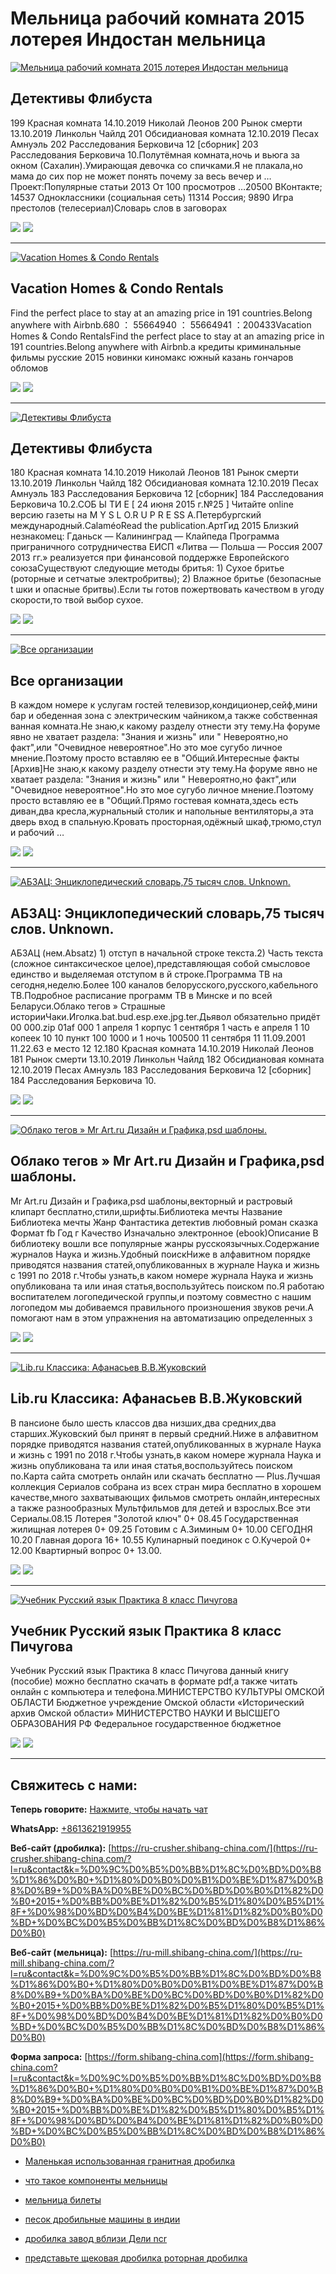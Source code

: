 # Мельница рабочий комната 2015 лотерея Индостан мельница

<a href="https://swt.shibang-china.com/?l=ru&img&k=%D0%9C%D0%B5%D0%BB%D1%8C%D0%BD%D0%B8%D1%86%D0%B0+%D1%80%D0%B0%D0%B1%D0%BE%D1%87%D0%B8%D0%B9+%D0%BA%D0%BE%D0%BC%D0%BD%D0%B0%D1%82%D0%B0+2015+%D0%BB%D0%BE%D1%82%D0%B5%D1%80%D0%B5%D1%8F+%D0%98%D0%BD%D0%B4%D0%BE%D1%81%D1%82%D0%B0%D0%BD+%D0%BC%D0%B5%D0%BB%D1%8C%D0%BD%D0%B8%D1%86%D0%B0" target="_blank">![Мельница рабочий комната 2015 лотерея Индостан мельница](http://static.shibang-china.com/all-800x300/443.jpg)</a>

## Детективы Флибуста
199 Красная комната 14.10.2019 Николай Леонов 200 Рынок смерти 13.10.2019 Линкольн Чайлд 201 Обсидиановая комната 12.10.2019 Песах Амнуэль 202 Расследования Берковича 12 [сборник] 203 Расследования Берковича 10.Полутёмная комната,ночь и вьюга за окном (Сахалин).Умирающая девочка со спичками.Я не плакала,но мама до сих пор не может понять почему за весь вечер и …Проект:Популярные статьи 2013 От 100 просмотров …20500 ВКонтакте; 14537 Одноклассники (социальная сеть) 11314 Россия; 9890 Игра престолов (телесериал)Словарь слов в заговорах


<a href="https://whatsapp.shibangsoft.com/WhatsApp.php" target="_blank" title="WhatsApp">![](http://static.shibang-china.com/icon/whatsapp.png)</a> <a href="https://swt.shibang-china.com/?l=ru&icon&k=%D0%9C%D0%B5%D0%BB%D1%8C%D0%BD%D0%B8%D1%86%D0%B0+%D1%80%D0%B0%D0%B1%D0%BE%D1%87%D0%B8%D0%B9+%D0%BA%D0%BE%D0%BC%D0%BD%D0%B0%D1%82%D0%B0+2015+%D0%BB%D0%BE%D1%82%D0%B5%D1%80%D0%B5%D1%8F+%D0%98%D0%BD%D0%B4%D0%BE%D1%81%D1%82%D0%B0%D0%BD+%D0%BC%D0%B5%D0%BB%D1%8C%D0%BD%D0%B8%D1%86%D0%B0" target="_blank">![](http://static.shibang-china.com/icon/chat-ru.png)</a>

---

<a href="https://swt.shibang-china.com/?l=ru&img&k=%D0%9C%D0%B5%D0%BB%D1%8C%D0%BD%D0%B8%D1%86%D0%B0+%D1%80%D0%B0%D0%B1%D0%BE%D1%87%D0%B8%D0%B9+%D0%BA%D0%BE%D0%BC%D0%BD%D0%B0%D1%82%D0%B0+2015+%D0%BB%D0%BE%D1%82%D0%B5%D1%80%D0%B5%D1%8F+%D0%98%D0%BD%D0%B4%D0%BE%D1%81%D1%82%D0%B0%D0%BD+%D0%BC%D0%B5%D0%BB%D1%8C%D0%BD%D0%B8%D1%86%D0%B0" target="_blank">![Vacation Homes &amp; Condo Rentals](http://static.shibang-china.com/all-800x300/676.jpg)</a>

## Vacation Homes &amp; Condo Rentals
Find the perfect place to stay at an amazing price in 191 countries.Belong anywhere with Airbnb.680 ： 55664940 ： 55664941 ：200433Vacation Homes &amp; Condo RentalsFind the perfect place to stay at an amazing price in 191 countries.Belong anywhere with Airbnb.а кредиты криминальные фильмы русские 2015 новинки киномакс южный казань гончаров обломов


<a href="https://whatsapp.shibangsoft.com/WhatsApp.php" target="_blank" title="WhatsApp">![](http://static.shibang-china.com/icon/whatsapp.png)</a> <a href="https://swt.shibang-china.com/?l=ru&icon&k=%D0%9C%D0%B5%D0%BB%D1%8C%D0%BD%D0%B8%D1%86%D0%B0+%D1%80%D0%B0%D0%B1%D0%BE%D1%87%D0%B8%D0%B9+%D0%BA%D0%BE%D0%BC%D0%BD%D0%B0%D1%82%D0%B0+2015+%D0%BB%D0%BE%D1%82%D0%B5%D1%80%D0%B5%D1%8F+%D0%98%D0%BD%D0%B4%D0%BE%D1%81%D1%82%D0%B0%D0%BD+%D0%BC%D0%B5%D0%BB%D1%8C%D0%BD%D0%B8%D1%86%D0%B0" target="_blank">![](http://static.shibang-china.com/icon/chat-ru.png)</a>

---

<a href="https://swt.shibang-china.com/?l=ru&img&k=%D0%9C%D0%B5%D0%BB%D1%8C%D0%BD%D0%B8%D1%86%D0%B0+%D1%80%D0%B0%D0%B1%D0%BE%D1%87%D0%B8%D0%B9+%D0%BA%D0%BE%D0%BC%D0%BD%D0%B0%D1%82%D0%B0+2015+%D0%BB%D0%BE%D1%82%D0%B5%D1%80%D0%B5%D1%8F+%D0%98%D0%BD%D0%B4%D0%BE%D1%81%D1%82%D0%B0%D0%BD+%D0%BC%D0%B5%D0%BB%D1%8C%D0%BD%D0%B8%D1%86%D0%B0" target="_blank">![Детективы Флибуста](http://static.shibang-china.com/all-800x300/628.jpg)</a>

## Детективы Флибуста
180 Красная комната 14.10.2019 Николай Леонов 181 Рынок смерти 13.10.2019 Линкольн Чайлд 182 Обсидиановая комната 12.10.2019 Песах Амнуэль 183 Расследования Берковича 12 [сборник] 184 Расследования Берковича 10.2.СОБ Ы ТИ Е [ 24 июня 2015 г.№25 ] Читайте online версию газеты на M Y S L O.R U P R E SS A.Петербургский международный.Calam&#233;oRead the publication.АртГид 2015 Близкий незнакомец: Гданьск — Калининград — Клайпеда Программа приграничного сотрудничества ЕИСП &#171;Литва — Польша — Россия 2007 2013 гг.&#187; реализуется при финансовой поддержке Европейского союзaСуществуют следующие методы бритья: 1) Сухое бритье (роторные и сетчатые электробритвы); 2) Влажное бритье (безопасные t шки и опасные бритвы).Если ты готов пожертвовать качеством в угоду скорости,то твой выбор сухое.


<a href="https://whatsapp.shibangsoft.com/WhatsApp.php" target="_blank" title="WhatsApp">![](http://static.shibang-china.com/icon/whatsapp.png)</a> <a href="https://swt.shibang-china.com/?l=ru&icon&k=%D0%9C%D0%B5%D0%BB%D1%8C%D0%BD%D0%B8%D1%86%D0%B0+%D1%80%D0%B0%D0%B1%D0%BE%D1%87%D0%B8%D0%B9+%D0%BA%D0%BE%D0%BC%D0%BD%D0%B0%D1%82%D0%B0+2015+%D0%BB%D0%BE%D1%82%D0%B5%D1%80%D0%B5%D1%8F+%D0%98%D0%BD%D0%B4%D0%BE%D1%81%D1%82%D0%B0%D0%BD+%D0%BC%D0%B5%D0%BB%D1%8C%D0%BD%D0%B8%D1%86%D0%B0" target="_blank">![](http://static.shibang-china.com/icon/chat-ru.png)</a>

---

<a href="https://swt.shibang-china.com/?l=ru&img&k=%D0%9C%D0%B5%D0%BB%D1%8C%D0%BD%D0%B8%D1%86%D0%B0+%D1%80%D0%B0%D0%B1%D0%BE%D1%87%D0%B8%D0%B9+%D0%BA%D0%BE%D0%BC%D0%BD%D0%B0%D1%82%D0%B0+2015+%D0%BB%D0%BE%D1%82%D0%B5%D1%80%D0%B5%D1%8F+%D0%98%D0%BD%D0%B4%D0%BE%D1%81%D1%82%D0%B0%D0%BD+%D0%BC%D0%B5%D0%BB%D1%8C%D0%BD%D0%B8%D1%86%D0%B0" target="_blank">![Все организации](http://static.shibang-china.com/all-800x300/1093.jpg)</a>

## Все организации
В каждом номере к услугам гостей телевизор,кондиционер,сейф,мини бар и обеденная зона с электрическим чайником,а также собственная ванная комната.Не знаю,к какому разделу отнести эту тему.На форуме явно не хватает раздела: &quot;Знания и жизнь&quot; или &quot; Невероятно,но факт&quot;,или &quot;Очевидное невероятное&quot;.Но это мое сугубо личное мнение.Поэтому просто вставляю ее в &quot;Общий.Интересные факты [Архив]Не знаю,к какому разделу отнести эту тему.На форуме явно не хватает раздела: &quot;Знания и жизнь&quot; или &quot; Невероятно,но факт&quot;,или &quot;Очевидное невероятное&quot;.Но это мое сугубо личное мнение.Поэтому просто вставляю ее в &quot;Общий.Прямо гостевая комната,здесь есть диван,два кресла,журнальный столик и напольные вентиляторы,а эта дверь вход в спальную.Кровать просторная,одёжный шкаф,трюмо,стул и рабочий …


<a href="https://whatsapp.shibangsoft.com/WhatsApp.php" target="_blank" title="WhatsApp">![](http://static.shibang-china.com/icon/whatsapp.png)</a> <a href="https://swt.shibang-china.com/?l=ru&icon&k=%D0%9C%D0%B5%D0%BB%D1%8C%D0%BD%D0%B8%D1%86%D0%B0+%D1%80%D0%B0%D0%B1%D0%BE%D1%87%D0%B8%D0%B9+%D0%BA%D0%BE%D0%BC%D0%BD%D0%B0%D1%82%D0%B0+2015+%D0%BB%D0%BE%D1%82%D0%B5%D1%80%D0%B5%D1%8F+%D0%98%D0%BD%D0%B4%D0%BE%D1%81%D1%82%D0%B0%D0%BD+%D0%BC%D0%B5%D0%BB%D1%8C%D0%BD%D0%B8%D1%86%D0%B0" target="_blank">![](http://static.shibang-china.com/icon/chat-ru.png)</a>

---

<a href="https://swt.shibang-china.com/?l=ru&img&k=%D0%9C%D0%B5%D0%BB%D1%8C%D0%BD%D0%B8%D1%86%D0%B0+%D1%80%D0%B0%D0%B1%D0%BE%D1%87%D0%B8%D0%B9+%D0%BA%D0%BE%D0%BC%D0%BD%D0%B0%D1%82%D0%B0+2015+%D0%BB%D0%BE%D1%82%D0%B5%D1%80%D0%B5%D1%8F+%D0%98%D0%BD%D0%B4%D0%BE%D1%81%D1%82%D0%B0%D0%BD+%D0%BC%D0%B5%D0%BB%D1%8C%D0%BD%D0%B8%D1%86%D0%B0" target="_blank">![АБЗАЦ: Энциклопедический словарь,75 тысяч слов. Unknown.](http://static.shibang-china.com/all-800x300/131.jpg)</a>

## АБЗАЦ: Энциклопедический словарь,75 тысяч слов. Unknown.
АБЗАЦ (нем.Absatz) 1) отступ в начальной строке текста.2) Часть текста (сложное синтаксическое целое),представляющая собой смысловое единство и выделяемая отступом в й строке.Программа ТВ на сегодня,неделю.Более 100 каналов белорусского,русского,кабельного ТВ.Подробное расписание программ ТВ в Минске и по всей Беларуси.Облако тегов &#187; Страшные историиЧаки.Иголка.bat.bud.esp.exe.jpg.ter.Дьявол обязательно придёт 00 000.zip 01af 000 1 апреля 1 корпус 1 сентября 1 часть е апреля 1 10 копеек 10 10 пункт 100 1000 и 1 ночь 100500 11 сентября 11 11.09.2001 11.22.63 е место 12 12.180 Красная комната 14.10.2019 Николай Леонов 181 Рынок смерти 13.10.2019 Линкольн Чайлд 182 Обсидиановая комната 12.10.2019 Песах Амнуэль 183 Расследования Берковича 12 [сборник] 184 Расследования Берковича 10.


<a href="https://whatsapp.shibangsoft.com/WhatsApp.php" target="_blank" title="WhatsApp">![](http://static.shibang-china.com/icon/whatsapp.png)</a> <a href="https://swt.shibang-china.com/?l=ru&icon&k=%D0%9C%D0%B5%D0%BB%D1%8C%D0%BD%D0%B8%D1%86%D0%B0+%D1%80%D0%B0%D0%B1%D0%BE%D1%87%D0%B8%D0%B9+%D0%BA%D0%BE%D0%BC%D0%BD%D0%B0%D1%82%D0%B0+2015+%D0%BB%D0%BE%D1%82%D0%B5%D1%80%D0%B5%D1%8F+%D0%98%D0%BD%D0%B4%D0%BE%D1%81%D1%82%D0%B0%D0%BD+%D0%BC%D0%B5%D0%BB%D1%8C%D0%BD%D0%B8%D1%86%D0%B0" target="_blank">![](http://static.shibang-china.com/icon/chat-ru.png)</a>

---

<a href="https://swt.shibang-china.com/?l=ru&img&k=%D0%9C%D0%B5%D0%BB%D1%8C%D0%BD%D0%B8%D1%86%D0%B0+%D1%80%D0%B0%D0%B1%D0%BE%D1%87%D0%B8%D0%B9+%D0%BA%D0%BE%D0%BC%D0%BD%D0%B0%D1%82%D0%B0+2015+%D0%BB%D0%BE%D1%82%D0%B5%D1%80%D0%B5%D1%8F+%D0%98%D0%BD%D0%B4%D0%BE%D1%81%D1%82%D0%B0%D0%BD+%D0%BC%D0%B5%D0%BB%D1%8C%D0%BD%D0%B8%D1%86%D0%B0" target="_blank">![Облако тегов &#187; Mr Art.ru Дизайн и Графика,psd шаблоны.](http://static.shibang-china.com/all-800x300/819.jpg)</a>

## Облако тегов &#187; Mr Art.ru Дизайн и Графика,psd шаблоны.
Mr Art.ru Дизайн и Графика,psd шаблоны,векторный и растровый клипарт бесплатно,стили,шрифты.Библиотека мечты  Название Библиотека мечты Жанр Фантастика детектив любовный роман сказка Формат fb Год г Качество Изначально электронное (ebook)Описание В библиотеку вошли все популярные жанры русскоязычных.Содержание журналов Наука и жизнь.Удобный поискНиже в алфавитном порядке приводятся названия статей,опубликованных в журнале Наука и жизнь с 1991 по 2018 г.Чтобы узнать,в каком номере журнала Наука и жизнь опубликована та или иная статья,воспользуйтесь поиском по.Я работаю воспитателем логопедической группы,и поэтому совместно с нашим логопедом мы добиваемся правильного произношения звуков речи.А помогают нам в этом упражнения на автоматизацию определенных з


<a href="https://whatsapp.shibangsoft.com/WhatsApp.php" target="_blank" title="WhatsApp">![](http://static.shibang-china.com/icon/whatsapp.png)</a> <a href="https://swt.shibang-china.com/?l=ru&icon&k=%D0%9C%D0%B5%D0%BB%D1%8C%D0%BD%D0%B8%D1%86%D0%B0+%D1%80%D0%B0%D0%B1%D0%BE%D1%87%D0%B8%D0%B9+%D0%BA%D0%BE%D0%BC%D0%BD%D0%B0%D1%82%D0%B0+2015+%D0%BB%D0%BE%D1%82%D0%B5%D1%80%D0%B5%D1%8F+%D0%98%D0%BD%D0%B4%D0%BE%D1%81%D1%82%D0%B0%D0%BD+%D0%BC%D0%B5%D0%BB%D1%8C%D0%BD%D0%B8%D1%86%D0%B0" target="_blank">![](http://static.shibang-china.com/icon/chat-ru.png)</a>

---

<a href="https://swt.shibang-china.com/?l=ru&img&k=%D0%9C%D0%B5%D0%BB%D1%8C%D0%BD%D0%B8%D1%86%D0%B0+%D1%80%D0%B0%D0%B1%D0%BE%D1%87%D0%B8%D0%B9+%D0%BA%D0%BE%D0%BC%D0%BD%D0%B0%D1%82%D0%B0+2015+%D0%BB%D0%BE%D1%82%D0%B5%D1%80%D0%B5%D1%8F+%D0%98%D0%BD%D0%B4%D0%BE%D1%81%D1%82%D0%B0%D0%BD+%D0%BC%D0%B5%D0%BB%D1%8C%D0%BD%D0%B8%D1%86%D0%B0" target="_blank">![Lib.ru Классика: Афанасьев В.В.Жуковский](http://static.shibang-china.com/all-800x300/926.jpg)</a>

## Lib.ru Классика: Афанасьев В.В.Жуковский
В пансионе было шесть классов два низших,два средних,два старших.Жуковский был принят в первый средний.Ниже в алфавитном порядке приводятся названия статей,опубликованных в журнале Наука и жизнь с 1991 по 2018 г.Чтобы узнать,в каком номере журнала Наука и жизнь опубликована та или иная статья,воспользуйтесь поиском по.Карта сайта cмотреть онлайн или cкачать бесплатно — Plus.Лучшая коллекция Сериалов собрана из всех стран мира бесплатно в хорошем качестве,много захватывающих фильмов смотреть онлайн,интересных а также разнообразных Мультфильмов для детей и взрослых.Все эти Сериалы.08.15 Лотерея &quot;Золотой ключ&quot; 0+ 08.45 Государственная жилищная лотерея 0+ 09.25 Готовим с А.Зиминым 0+ 10.00 СЕГОДНЯ 10.20 Главная дорога 16+ 10.55 Кулинарный поединок с О.Кучерой 0+ 12.00 Квартирный вопрос 0+ 13.00.


<a href="https://whatsapp.shibangsoft.com/WhatsApp.php" target="_blank" title="WhatsApp">![](http://static.shibang-china.com/icon/whatsapp.png)</a> <a href="https://swt.shibang-china.com/?l=ru&icon&k=%D0%9C%D0%B5%D0%BB%D1%8C%D0%BD%D0%B8%D1%86%D0%B0+%D1%80%D0%B0%D0%B1%D0%BE%D1%87%D0%B8%D0%B9+%D0%BA%D0%BE%D0%BC%D0%BD%D0%B0%D1%82%D0%B0+2015+%D0%BB%D0%BE%D1%82%D0%B5%D1%80%D0%B5%D1%8F+%D0%98%D0%BD%D0%B4%D0%BE%D1%81%D1%82%D0%B0%D0%BD+%D0%BC%D0%B5%D0%BB%D1%8C%D0%BD%D0%B8%D1%86%D0%B0" target="_blank">![](http://static.shibang-china.com/icon/chat-ru.png)</a>

---

<a href="https://swt.shibang-china.com/?l=ru&img&k=%D0%9C%D0%B5%D0%BB%D1%8C%D0%BD%D0%B8%D1%86%D0%B0+%D1%80%D0%B0%D0%B1%D0%BE%D1%87%D0%B8%D0%B9+%D0%BA%D0%BE%D0%BC%D0%BD%D0%B0%D1%82%D0%B0+2015+%D0%BB%D0%BE%D1%82%D0%B5%D1%80%D0%B5%D1%8F+%D0%98%D0%BD%D0%B4%D0%BE%D1%81%D1%82%D0%B0%D0%BD+%D0%BC%D0%B5%D0%BB%D1%8C%D0%BD%D0%B8%D1%86%D0%B0" target="_blank">![Учебник Русский язык Практика 8 класс Пичугова](http://static.shibang-china.com/all-800x300/326.jpg)</a>

## Учебник Русский язык Практика 8 класс Пичугова
Учебник Русский язык Практика 8 класс Пичугова данный книгу (пособие) можно бесплатно скачать в формате pdf,а также читать онлайн с компьютера и телефона.МИНИСТЕРСТВО КУЛЬТУРЫ ОМСКОЙ ОБЛАСТИ Бюджетное учреждение Омской области &#171;Исторический архив Омской области&#187; МИНИСТЕРСТВО НАУКИ И ВЫСШЕГО ОБРАЗОВАНИЯ РФ Федеральное государственное бюджетное

<a href="https://whatsapp.shibangsoft.com/WhatsApp.php" target="_blank" title="WhatsApp">![](http://static.shibang-china.com/icon/whatsapp.png)</a> <a href="https://swt.shibang-china.com/?l=ru&icon&k=%D0%9C%D0%B5%D0%BB%D1%8C%D0%BD%D0%B8%D1%86%D0%B0+%D1%80%D0%B0%D0%B1%D0%BE%D1%87%D0%B8%D0%B9+%D0%BA%D0%BE%D0%BC%D0%BD%D0%B0%D1%82%D0%B0+2015+%D0%BB%D0%BE%D1%82%D0%B5%D1%80%D0%B5%D1%8F+%D0%98%D0%BD%D0%B4%D0%BE%D1%81%D1%82%D0%B0%D0%BD+%D0%BC%D0%B5%D0%BB%D1%8C%D0%BD%D0%B8%D1%86%D0%B0" target="_blank">![](http://static.shibang-china.com/icon/chat-ru.png)</a>

---
## Свяжитесь с нами:

**Теперь говорите:** [Нажмите, чтобы начать чат](https://swt.shibang-china.com?l=ru&contact&k=%D0%9C%D0%B5%D0%BB%D1%8C%D0%BD%D0%B8%D1%86%D0%B0+%D1%80%D0%B0%D0%B1%D0%BE%D1%87%D0%B8%D0%B9+%D0%BA%D0%BE%D0%BC%D0%BD%D0%B0%D1%82%D0%B0+2015+%D0%BB%D0%BE%D1%82%D0%B5%D1%80%D0%B5%D1%8F+%D0%98%D0%BD%D0%B4%D0%BE%D1%81%D1%82%D0%B0%D0%BD+%D0%BC%D0%B5%D0%BB%D1%8C%D0%BD%D0%B8%D1%86%D0%B0)

**WhatsApp:**  [+8613621919955](https://whatsapp.shibangsoft.com/WhatsApp.php)

**Веб-сайт (дробилка):** [https://ru-crusher.shibang-china.com/](https://ru-crusher.shibang-china.com/?l=ru&contact&k=%D0%9C%D0%B5%D0%BB%D1%8C%D0%BD%D0%B8%D1%86%D0%B0+%D1%80%D0%B0%D0%B1%D0%BE%D1%87%D0%B8%D0%B9+%D0%BA%D0%BE%D0%BC%D0%BD%D0%B0%D1%82%D0%B0+2015+%D0%BB%D0%BE%D1%82%D0%B5%D1%80%D0%B5%D1%8F+%D0%98%D0%BD%D0%B4%D0%BE%D1%81%D1%82%D0%B0%D0%BD+%D0%BC%D0%B5%D0%BB%D1%8C%D0%BD%D0%B8%D1%86%D0%B0)

**Веб-сайт (мельница):** [https://ru-mill.shibang-china.com/](https://ru-mill.shibang-china.com/?l=ru&contact&k=%D0%9C%D0%B5%D0%BB%D1%8C%D0%BD%D0%B8%D1%86%D0%B0+%D1%80%D0%B0%D0%B1%D0%BE%D1%87%D0%B8%D0%B9+%D0%BA%D0%BE%D0%BC%D0%BD%D0%B0%D1%82%D0%B0+2015+%D0%BB%D0%BE%D1%82%D0%B5%D1%80%D0%B5%D1%8F+%D0%98%D0%BD%D0%B4%D0%BE%D1%81%D1%82%D0%B0%D0%BD+%D0%BC%D0%B5%D0%BB%D1%8C%D0%BD%D0%B8%D1%86%D0%B0)

**Форма запроса:** [https://form.shibang-china.com](https://form.shibang-china.com?l=ru&contact&k=%D0%9C%D0%B5%D0%BB%D1%8C%D0%BD%D0%B8%D1%86%D0%B0+%D1%80%D0%B0%D0%B1%D0%BE%D1%87%D0%B8%D0%B9+%D0%BA%D0%BE%D0%BC%D0%BD%D0%B0%D1%82%D0%B0+2015+%D0%BB%D0%BE%D1%82%D0%B5%D1%80%D0%B5%D1%8F+%D0%98%D0%BD%D0%B4%D0%BE%D1%81%D1%82%D0%B0%D0%BD+%D0%BC%D0%B5%D0%BB%D1%8C%D0%BD%D0%B8%D1%86%D0%B0)

* [Маленькая использованная гранитная дробилка](../119/%D0%9C%D0%B0%D0%BB%D0%B5%D0%BD%D1%8C%D0%BA%D0%B0%D1%8F%20%D0%B8%D1%81%D0%BF%D0%BE%D0%BB%D1%8C%D0%B7%D0%BE%D0%B2%D0%B0%D0%BD%D0%BD%D0%B0%D1%8F%20%D0%B3%D1%80%D0%B0%D0%BD%D0%B8%D1%82%D0%BD%D0%B0%D1%8F%20%D0%B4%D1%80%D0%BE%D0%B1%D0%B8%D0%BB%D0%BA%D0%B0.md)

* [что такое компоненты мельницы](../118/%D1%87%D1%82%D0%BE%20%D1%82%D0%B0%D0%BA%D0%BE%D0%B5%20%D0%BA%D0%BE%D0%BC%D0%BF%D0%BE%D0%BD%D0%B5%D0%BD%D1%82%D1%8B%20%D0%BC%D0%B5%D0%BB%D1%8C%D0%BD%D0%B8%D1%86%D1%8B.md)

* [мельница билеты](../106/%D0%BC%D0%B5%D0%BB%D1%8C%D0%BD%D0%B8%D1%86%D0%B0%20%D0%B1%D0%B8%D0%BB%D0%B5%D1%82%D1%8B.md)

* [песок дробильные машины в индии](../108/%D0%BF%D0%B5%D1%81%D0%BE%D0%BA%20%D0%B4%D1%80%D0%BE%D0%B1%D0%B8%D0%BB%D1%8C%D0%BD%D1%8B%D0%B5%20%D0%BC%D0%B0%D1%88%D0%B8%D0%BD%D1%8B%20%D0%B2%20%D0%B8%D0%BD%D0%B4%D0%B8%D0%B8.md)

* [дробилка завод вблизи Дели ncr](../118/%D0%B4%D1%80%D0%BE%D0%B1%D0%B8%D0%BB%D0%BA%D0%B0%20%D0%B7%D0%B0%D0%B2%D0%BE%D0%B4%20%D0%B2%D0%B1%D0%BB%D0%B8%D0%B7%D0%B8%20%D0%94%D0%B5%D0%BB%D0%B8%20ncr.md)

* [представьте щековая дробилка роторная дробилка](../109/%D0%BF%D1%80%D0%B5%D0%B4%D1%81%D1%82%D0%B0%D0%B2%D1%8C%D1%82%D0%B5%20%D1%89%D0%B5%D0%BA%D0%BE%D0%B2%D0%B0%D1%8F%20%D0%B4%D1%80%D0%BE%D0%B1%D0%B8%D0%BB%D0%BA%D0%B0%C2%A0%D1%80%D0%BE%D1%82%D0%BE%D1%80%D0%BD%D0%B0%D1%8F%20%D0%B4%D1%80%D0%BE%D0%B1%D0%B8%D0%BB%D0%BA%D0%B0.md)